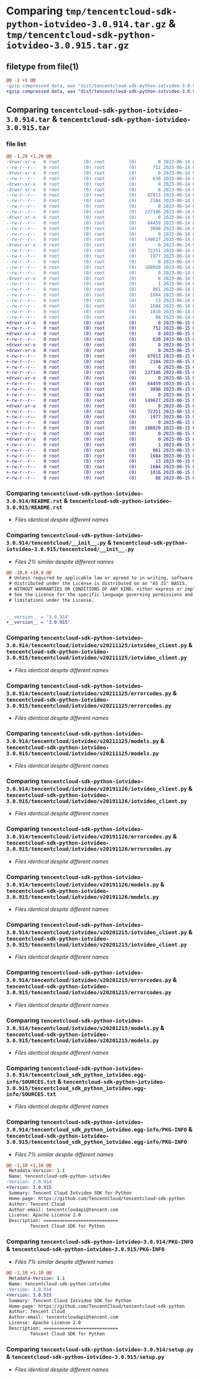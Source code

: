 # Comparing `tmp/tencentcloud-sdk-python-iotvideo-3.0.914.tar.gz` & `tmp/tencentcloud-sdk-python-iotvideo-3.0.915.tar.gz`

## filetype from file(1)

```diff
@@ -1 +1 @@
-gzip compressed data, was "dist/tencentcloud-sdk-python-iotvideo-3.0.914.tar", last modified: Wed Jun 14 00:28:38 2023, max compression
+gzip compressed data, was "dist/tencentcloud-sdk-python-iotvideo-3.0.915.tar", last modified: Thu Jun 15 00:27:56 2023, max compression
```

## Comparing `tencentcloud-sdk-python-iotvideo-3.0.914.tar` & `tencentcloud-sdk-python-iotvideo-3.0.915.tar`

### file list

```diff
@@ -1,29 +1,29 @@
-drwxr-xr-x   0 root         (0) root         (0)        0 2023-06-14 00:28:38.000000 tencentcloud-sdk-python-iotvideo-3.0.914/
--rw-r--r--   0 root         (0) root         (0)      752 2023-06-14 00:28:38.000000 tencentcloud-sdk-python-iotvideo-3.0.914/README.rst
-drwxr-xr-x   0 root         (0) root         (0)        0 2023-06-14 00:28:38.000000 tencentcloud-sdk-python-iotvideo-3.0.914/tencentcloud/
--rw-r--r--   0 root         (0) root         (0)      630 2023-06-14 00:28:38.000000 tencentcloud-sdk-python-iotvideo-3.0.914/tencentcloud/__init__.py
-drwxr-xr-x   0 root         (0) root         (0)        0 2023-06-14 00:28:38.000000 tencentcloud-sdk-python-iotvideo-3.0.914/tencentcloud/iotvideo/
-drwxr-xr-x   0 root         (0) root         (0)        0 2023-06-14 00:28:38.000000 tencentcloud-sdk-python-iotvideo-3.0.914/tencentcloud/iotvideo/v20211125/
--rw-r--r--   0 root         (0) root         (0)    87013 2023-06-14 00:28:38.000000 tencentcloud-sdk-python-iotvideo-3.0.914/tencentcloud/iotvideo/v20211125/iotvideo_client.py
--rw-r--r--   0 root         (0) root         (0)     2104 2023-06-14 00:28:38.000000 tencentcloud-sdk-python-iotvideo-3.0.914/tencentcloud/iotvideo/v20211125/errorcodes.py
--rw-r--r--   0 root         (0) root         (0)        0 2023-06-14 00:28:38.000000 tencentcloud-sdk-python-iotvideo-3.0.914/tencentcloud/iotvideo/v20211125/__init__.py
--rw-r--r--   0 root         (0) root         (0)   227346 2023-06-14 00:28:38.000000 tencentcloud-sdk-python-iotvideo-3.0.914/tencentcloud/iotvideo/v20211125/models.py
-drwxr-xr-x   0 root         (0) root         (0)        0 2023-06-14 00:28:38.000000 tencentcloud-sdk-python-iotvideo-3.0.914/tencentcloud/iotvideo/v20191126/
--rw-r--r--   0 root         (0) root         (0)    64459 2023-06-14 00:28:38.000000 tencentcloud-sdk-python-iotvideo-3.0.914/tencentcloud/iotvideo/v20191126/iotvideo_client.py
--rw-r--r--   0 root         (0) root         (0)     3098 2023-06-14 00:28:38.000000 tencentcloud-sdk-python-iotvideo-3.0.914/tencentcloud/iotvideo/v20191126/errorcodes.py
--rw-r--r--   0 root         (0) root         (0)        0 2023-06-14 00:28:38.000000 tencentcloud-sdk-python-iotvideo-3.0.914/tencentcloud/iotvideo/v20191126/__init__.py
--rw-r--r--   0 root         (0) root         (0)   149627 2023-06-14 00:28:38.000000 tencentcloud-sdk-python-iotvideo-3.0.914/tencentcloud/iotvideo/v20191126/models.py
-drwxr-xr-x   0 root         (0) root         (0)        0 2023-06-14 00:28:38.000000 tencentcloud-sdk-python-iotvideo-3.0.914/tencentcloud/iotvideo/v20201215/
--rw-r--r--   0 root         (0) root         (0)    72251 2023-06-14 00:28:38.000000 tencentcloud-sdk-python-iotvideo-3.0.914/tencentcloud/iotvideo/v20201215/iotvideo_client.py
--rw-r--r--   0 root         (0) root         (0)     1977 2023-06-14 00:28:38.000000 tencentcloud-sdk-python-iotvideo-3.0.914/tencentcloud/iotvideo/v20201215/errorcodes.py
--rw-r--r--   0 root         (0) root         (0)        0 2023-06-14 00:28:38.000000 tencentcloud-sdk-python-iotvideo-3.0.914/tencentcloud/iotvideo/v20201215/__init__.py
--rw-r--r--   0 root         (0) root         (0)   188020 2023-06-14 00:28:38.000000 tencentcloud-sdk-python-iotvideo-3.0.914/tencentcloud/iotvideo/v20201215/models.py
--rw-r--r--   0 root         (0) root         (0)        0 2023-06-14 00:28:38.000000 tencentcloud-sdk-python-iotvideo-3.0.914/tencentcloud/iotvideo/__init__.py
-drwxr-xr-x   0 root         (0) root         (0)        0 2023-06-14 00:28:38.000000 tencentcloud-sdk-python-iotvideo-3.0.914/tencentcloud_sdk_python_iotvideo.egg-info/
--rw-r--r--   0 root         (0) root         (0)        1 2023-06-14 00:28:38.000000 tencentcloud-sdk-python-iotvideo-3.0.914/tencentcloud_sdk_python_iotvideo.egg-info/dependency_links.txt
--rw-r--r--   0 root         (0) root         (0)      861 2023-06-14 00:28:38.000000 tencentcloud-sdk-python-iotvideo-3.0.914/tencentcloud_sdk_python_iotvideo.egg-info/SOURCES.txt
--rw-r--r--   0 root         (0) root         (0)     1684 2023-06-14 00:28:38.000000 tencentcloud-sdk-python-iotvideo-3.0.914/tencentcloud_sdk_python_iotvideo.egg-info/PKG-INFO
--rw-r--r--   0 root         (0) root         (0)       13 2023-06-14 00:28:38.000000 tencentcloud-sdk-python-iotvideo-3.0.914/tencentcloud_sdk_python_iotvideo.egg-info/top_level.txt
--rw-r--r--   0 root         (0) root         (0)     1684 2023-06-14 00:28:38.000000 tencentcloud-sdk-python-iotvideo-3.0.914/PKG-INFO
--rw-r--r--   0 root         (0) root         (0)     1016 2023-06-14 00:28:38.000000 tencentcloud-sdk-python-iotvideo-3.0.914/setup.py
--rw-r--r--   0 root         (0) root         (0)       88 2023-06-14 00:28:38.000000 tencentcloud-sdk-python-iotvideo-3.0.914/setup.cfg
+drwxr-xr-x   0 root         (0) root         (0)        0 2023-06-15 00:27:56.000000 tencentcloud-sdk-python-iotvideo-3.0.915/
+-rw-r--r--   0 root         (0) root         (0)      752 2023-06-15 00:27:56.000000 tencentcloud-sdk-python-iotvideo-3.0.915/README.rst
+drwxr-xr-x   0 root         (0) root         (0)        0 2023-06-15 00:27:56.000000 tencentcloud-sdk-python-iotvideo-3.0.915/tencentcloud/
+-rw-r--r--   0 root         (0) root         (0)      630 2023-06-15 00:27:56.000000 tencentcloud-sdk-python-iotvideo-3.0.915/tencentcloud/__init__.py
+drwxr-xr-x   0 root         (0) root         (0)        0 2023-06-15 00:27:56.000000 tencentcloud-sdk-python-iotvideo-3.0.915/tencentcloud/iotvideo/
+drwxr-xr-x   0 root         (0) root         (0)        0 2023-06-15 00:27:56.000000 tencentcloud-sdk-python-iotvideo-3.0.915/tencentcloud/iotvideo/v20211125/
+-rw-r--r--   0 root         (0) root         (0)    87013 2023-06-15 00:27:56.000000 tencentcloud-sdk-python-iotvideo-3.0.915/tencentcloud/iotvideo/v20211125/iotvideo_client.py
+-rw-r--r--   0 root         (0) root         (0)     2104 2023-06-15 00:27:56.000000 tencentcloud-sdk-python-iotvideo-3.0.915/tencentcloud/iotvideo/v20211125/errorcodes.py
+-rw-r--r--   0 root         (0) root         (0)        0 2023-06-15 00:27:56.000000 tencentcloud-sdk-python-iotvideo-3.0.915/tencentcloud/iotvideo/v20211125/__init__.py
+-rw-r--r--   0 root         (0) root         (0)   227346 2023-06-15 00:27:56.000000 tencentcloud-sdk-python-iotvideo-3.0.915/tencentcloud/iotvideo/v20211125/models.py
+drwxr-xr-x   0 root         (0) root         (0)        0 2023-06-15 00:27:56.000000 tencentcloud-sdk-python-iotvideo-3.0.915/tencentcloud/iotvideo/v20191126/
+-rw-r--r--   0 root         (0) root         (0)    64459 2023-06-15 00:27:56.000000 tencentcloud-sdk-python-iotvideo-3.0.915/tencentcloud/iotvideo/v20191126/iotvideo_client.py
+-rw-r--r--   0 root         (0) root         (0)     3098 2023-06-15 00:27:56.000000 tencentcloud-sdk-python-iotvideo-3.0.915/tencentcloud/iotvideo/v20191126/errorcodes.py
+-rw-r--r--   0 root         (0) root         (0)        0 2023-06-15 00:27:56.000000 tencentcloud-sdk-python-iotvideo-3.0.915/tencentcloud/iotvideo/v20191126/__init__.py
+-rw-r--r--   0 root         (0) root         (0)   149627 2023-06-15 00:27:56.000000 tencentcloud-sdk-python-iotvideo-3.0.915/tencentcloud/iotvideo/v20191126/models.py
+drwxr-xr-x   0 root         (0) root         (0)        0 2023-06-15 00:27:56.000000 tencentcloud-sdk-python-iotvideo-3.0.915/tencentcloud/iotvideo/v20201215/
+-rw-r--r--   0 root         (0) root         (0)    72251 2023-06-15 00:27:56.000000 tencentcloud-sdk-python-iotvideo-3.0.915/tencentcloud/iotvideo/v20201215/iotvideo_client.py
+-rw-r--r--   0 root         (0) root         (0)     1977 2023-06-15 00:27:56.000000 tencentcloud-sdk-python-iotvideo-3.0.915/tencentcloud/iotvideo/v20201215/errorcodes.py
+-rw-r--r--   0 root         (0) root         (0)        0 2023-06-15 00:27:56.000000 tencentcloud-sdk-python-iotvideo-3.0.915/tencentcloud/iotvideo/v20201215/__init__.py
+-rw-r--r--   0 root         (0) root         (0)   188020 2023-06-15 00:27:56.000000 tencentcloud-sdk-python-iotvideo-3.0.915/tencentcloud/iotvideo/v20201215/models.py
+-rw-r--r--   0 root         (0) root         (0)        0 2023-06-15 00:27:56.000000 tencentcloud-sdk-python-iotvideo-3.0.915/tencentcloud/iotvideo/__init__.py
+drwxr-xr-x   0 root         (0) root         (0)        0 2023-06-15 00:27:56.000000 tencentcloud-sdk-python-iotvideo-3.0.915/tencentcloud_sdk_python_iotvideo.egg-info/
+-rw-r--r--   0 root         (0) root         (0)        1 2023-06-15 00:27:56.000000 tencentcloud-sdk-python-iotvideo-3.0.915/tencentcloud_sdk_python_iotvideo.egg-info/dependency_links.txt
+-rw-r--r--   0 root         (0) root         (0)      861 2023-06-15 00:27:56.000000 tencentcloud-sdk-python-iotvideo-3.0.915/tencentcloud_sdk_python_iotvideo.egg-info/SOURCES.txt
+-rw-r--r--   0 root         (0) root         (0)     1684 2023-06-15 00:27:56.000000 tencentcloud-sdk-python-iotvideo-3.0.915/tencentcloud_sdk_python_iotvideo.egg-info/PKG-INFO
+-rw-r--r--   0 root         (0) root         (0)       13 2023-06-15 00:27:56.000000 tencentcloud-sdk-python-iotvideo-3.0.915/tencentcloud_sdk_python_iotvideo.egg-info/top_level.txt
+-rw-r--r--   0 root         (0) root         (0)     1684 2023-06-15 00:27:56.000000 tencentcloud-sdk-python-iotvideo-3.0.915/PKG-INFO
+-rw-r--r--   0 root         (0) root         (0)     1016 2023-06-15 00:27:56.000000 tencentcloud-sdk-python-iotvideo-3.0.915/setup.py
+-rw-r--r--   0 root         (0) root         (0)       88 2023-06-15 00:27:56.000000 tencentcloud-sdk-python-iotvideo-3.0.915/setup.cfg
```

### Comparing `tencentcloud-sdk-python-iotvideo-3.0.914/README.rst` & `tencentcloud-sdk-python-iotvideo-3.0.915/README.rst`

 * *Files identical despite different names*

### Comparing `tencentcloud-sdk-python-iotvideo-3.0.914/tencentcloud/__init__.py` & `tencentcloud-sdk-python-iotvideo-3.0.915/tencentcloud/__init__.py`

 * *Files 2% similar despite different names*

```diff
@@ -10,8 +10,8 @@
 # Unless required by applicable law or agreed to in writing, software
 # distributed under the License is distributed on an "AS IS" BASIS,
 # WITHOUT WARRANTIES OR CONDITIONS OF ANY KIND, either express or implied.
 # See the License for the specific language governing permissions and
 # limitations under the License.
 
 
-__version__ = '3.0.914'
+__version__ = '3.0.915'
```

### Comparing `tencentcloud-sdk-python-iotvideo-3.0.914/tencentcloud/iotvideo/v20211125/iotvideo_client.py` & `tencentcloud-sdk-python-iotvideo-3.0.915/tencentcloud/iotvideo/v20211125/iotvideo_client.py`

 * *Files identical despite different names*

### Comparing `tencentcloud-sdk-python-iotvideo-3.0.914/tencentcloud/iotvideo/v20211125/errorcodes.py` & `tencentcloud-sdk-python-iotvideo-3.0.915/tencentcloud/iotvideo/v20211125/errorcodes.py`

 * *Files identical despite different names*

### Comparing `tencentcloud-sdk-python-iotvideo-3.0.914/tencentcloud/iotvideo/v20211125/models.py` & `tencentcloud-sdk-python-iotvideo-3.0.915/tencentcloud/iotvideo/v20211125/models.py`

 * *Files identical despite different names*

### Comparing `tencentcloud-sdk-python-iotvideo-3.0.914/tencentcloud/iotvideo/v20191126/iotvideo_client.py` & `tencentcloud-sdk-python-iotvideo-3.0.915/tencentcloud/iotvideo/v20191126/iotvideo_client.py`

 * *Files identical despite different names*

### Comparing `tencentcloud-sdk-python-iotvideo-3.0.914/tencentcloud/iotvideo/v20191126/errorcodes.py` & `tencentcloud-sdk-python-iotvideo-3.0.915/tencentcloud/iotvideo/v20191126/errorcodes.py`

 * *Files identical despite different names*

### Comparing `tencentcloud-sdk-python-iotvideo-3.0.914/tencentcloud/iotvideo/v20191126/models.py` & `tencentcloud-sdk-python-iotvideo-3.0.915/tencentcloud/iotvideo/v20191126/models.py`

 * *Files identical despite different names*

### Comparing `tencentcloud-sdk-python-iotvideo-3.0.914/tencentcloud/iotvideo/v20201215/iotvideo_client.py` & `tencentcloud-sdk-python-iotvideo-3.0.915/tencentcloud/iotvideo/v20201215/iotvideo_client.py`

 * *Files identical despite different names*

### Comparing `tencentcloud-sdk-python-iotvideo-3.0.914/tencentcloud/iotvideo/v20201215/errorcodes.py` & `tencentcloud-sdk-python-iotvideo-3.0.915/tencentcloud/iotvideo/v20201215/errorcodes.py`

 * *Files identical despite different names*

### Comparing `tencentcloud-sdk-python-iotvideo-3.0.914/tencentcloud/iotvideo/v20201215/models.py` & `tencentcloud-sdk-python-iotvideo-3.0.915/tencentcloud/iotvideo/v20201215/models.py`

 * *Files identical despite different names*

### Comparing `tencentcloud-sdk-python-iotvideo-3.0.914/tencentcloud_sdk_python_iotvideo.egg-info/SOURCES.txt` & `tencentcloud-sdk-python-iotvideo-3.0.915/tencentcloud_sdk_python_iotvideo.egg-info/SOURCES.txt`

 * *Files identical despite different names*

### Comparing `tencentcloud-sdk-python-iotvideo-3.0.914/tencentcloud_sdk_python_iotvideo.egg-info/PKG-INFO` & `tencentcloud-sdk-python-iotvideo-3.0.915/tencentcloud_sdk_python_iotvideo.egg-info/PKG-INFO`

 * *Files 7% similar despite different names*

```diff
@@ -1,10 +1,10 @@
 Metadata-Version: 1.1
 Name: tencentcloud-sdk-python-iotvideo
-Version: 3.0.914
+Version: 3.0.915
 Summary: Tencent Cloud Iotvideo SDK for Python
 Home-page: https://github.com/TencentCloud/tencentcloud-sdk-python
 Author: Tencent Cloud
 Author-email: tencentcloudapi@tencent.com
 License: Apache License 2.0
 Description: ============================
         Tencent Cloud SDK for Python
```

### Comparing `tencentcloud-sdk-python-iotvideo-3.0.914/PKG-INFO` & `tencentcloud-sdk-python-iotvideo-3.0.915/PKG-INFO`

 * *Files 7% similar despite different names*

```diff
@@ -1,10 +1,10 @@
 Metadata-Version: 1.1
 Name: tencentcloud-sdk-python-iotvideo
-Version: 3.0.914
+Version: 3.0.915
 Summary: Tencent Cloud Iotvideo SDK for Python
 Home-page: https://github.com/TencentCloud/tencentcloud-sdk-python
 Author: Tencent Cloud
 Author-email: tencentcloudapi@tencent.com
 License: Apache License 2.0
 Description: ============================
         Tencent Cloud SDK for Python
```

### Comparing `tencentcloud-sdk-python-iotvideo-3.0.914/setup.py` & `tencentcloud-sdk-python-iotvideo-3.0.915/setup.py`

 * *Files identical despite different names*

